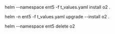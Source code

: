 

helm --namespace ent5 -f t_values.yaml install o2 .

helm -n ent5 -f t_values.yaml upgrade --install o2 .

helm --namespace ent5 delete o2





